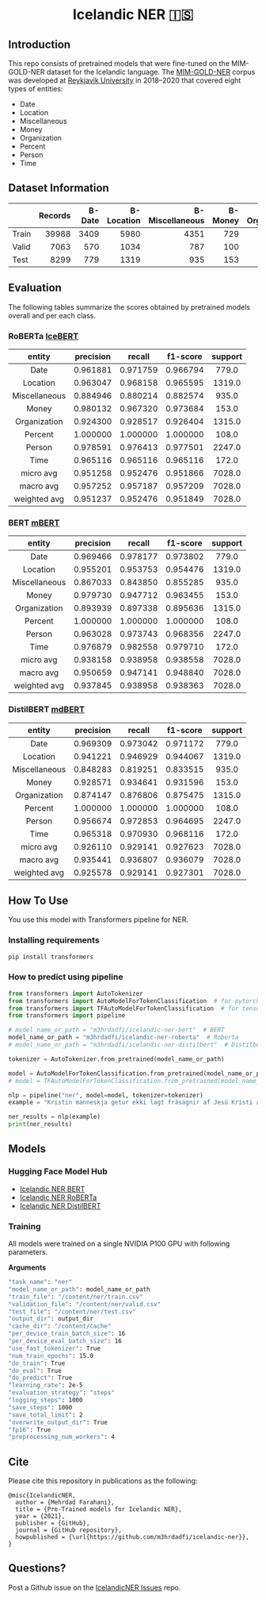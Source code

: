 <h1 align="center">Icelandic NER  🇮🇸</h1>

## Introduction
This repo consists of pretrained models that were fine-tuned on the MIM-GOLD-NER dataset for the Icelandic language. 
The [MIM-GOLD-NER](http://hdl.handle.net/20.500.12537/42) corpus was developed at [Reykjavik University](https://en.ru.is/) in 2018–2020 that covered eight types of entities:

- Date
- Location
- Miscellaneous 
- Money
- Organization
- Percent
- Person
- Time 

## Dataset Information

|       |   Records |   B-Date |   B-Location |   B-Miscellaneous |   B-Money |   B-Organization |   B-Percent |   B-Person |   B-Time |   I-Date |   I-Location |   I-Miscellaneous |   I-Money |   I-Organization |   I-Percent |   I-Person |   I-Time |
|:------|----------:|---------:|-------------:|------------------:|----------:|-----------------:|------------:|-----------:|---------:|---------:|-------------:|------------------:|----------:|-----------------:|------------:|-----------:|---------:|
| Train |     39988 |     3409 |         5980 |              4351 |       729 |             5754 |         502 |      11719 |      868 |     2112 |          516 |              3036 |       770 |             2382 |          50 |       5478 |      790 |
| Valid |      7063 |      570 |         1034 |               787 |       100 |             1078 |         103 |       2106 |      147 |      409 |           76 |               560 |       104 |              458 |           7 |        998 |      136 |
| Test  |      8299 |      779 |         1319 |               935 |       153 |             1315 |         108 |       2247 |      172 |      483 |          104 |               660 |       167 |              617 |          10 |       1089 |      158 |


## Evaluation

The following tables summarize the scores obtained by pretrained models overall and per each class.

### RoBERTa [IceBERT](https://huggingface.co/mideind/IceBERT)

|     entity    | precision |  recall  | f1-score | support |
|:-------------:|:---------:|:--------:|:--------:|:-------:|
|      Date     |  0.961881 | 0.971759 | 0.966794 |  779.0  |
|    Location   |  0.963047 | 0.968158 | 0.965595 |  1319.0 |
| Miscellaneous |  0.884946 | 0.880214 | 0.882574 |  935.0  |
|     Money     |  0.980132 | 0.967320 | 0.973684 |  153.0  |
|  Organization |  0.924300 | 0.928517 | 0.926404 |  1315.0 |
|    Percent    |  1.000000 | 1.000000 | 1.000000 |  108.0  |
|     Person    |  0.978591 | 0.976413 | 0.977501 |  2247.0 |
|      Time     |  0.965116 | 0.965116 | 0.965116 |  172.0  |
|   micro avg   |  0.951258 | 0.952476 | 0.951866 |  7028.0 |
|   macro avg   |  0.957252 | 0.957187 | 0.957209 |  7028.0 |
|  weighted avg |  0.951237 | 0.952476 | 0.951849 |  7028.0 |


### BERT [mBERT](https://huggingface.co/bert-base-multilingual-cased)

|     entity    | precision |  recall  | f1-score | support |
|:-------------:|:---------:|:--------:|:--------:|:-------:|
|      Date     |  0.969466 | 0.978177 | 0.973802 |  779.0  |
|    Location   |  0.955201 | 0.953753 | 0.954476 |  1319.0 |
| Miscellaneous |  0.867033 | 0.843850 | 0.855285 |  935.0  |
|     Money     |  0.979730 | 0.947712 | 0.963455 |  153.0  |
|  Organization |  0.893939 | 0.897338 | 0.895636 |  1315.0 |
|    Percent    |  1.000000 | 1.000000 | 1.000000 |  108.0  |
|     Person    |  0.963028 | 0.973743 | 0.968356 |  2247.0 |
|      Time     |  0.976879 | 0.982558 | 0.979710 |  172.0  |
|   micro avg   |  0.938158 | 0.938958 | 0.938558 |  7028.0 |
|   macro avg   |  0.950659 | 0.947141 | 0.948840 |  7028.0 |
|  weighted avg |  0.937845 | 0.938958 | 0.938363 |  7028.0 |


### DistilBERT [mdBERT](https://huggingface.co/distilbert-base-multilingual-cased)

|     entity    | precision |  recall  | f1-score | support |
|:-------------:|:---------:|:--------:|:--------:|:-------:|
|      Date     |  0.969309 | 0.973042 | 0.971172 |  779.0  |
|    Location   |  0.941221 | 0.946929 | 0.944067 |  1319.0 |
| Miscellaneous |  0.848283 | 0.819251 | 0.833515 |  935.0  |
|     Money     |  0.928571 | 0.934641 | 0.931596 |  153.0  |
|  Organization |  0.874147 | 0.876806 | 0.875475 |  1315.0 |
|    Percent    |  1.000000 | 1.000000 | 1.000000 |  108.0  |
|     Person    |  0.956674 | 0.972853 | 0.964695 |  2247.0 |
|      Time     |  0.965318 | 0.970930 | 0.968116 |  172.0  |
|   micro avg   |  0.926110 | 0.929141 | 0.927623 |  7028.0 |
|   macro avg   |  0.935441 | 0.936807 | 0.936079 |  7028.0 |
|  weighted avg |  0.925578 | 0.929141 | 0.927301 |  7028.0 |


## How To Use
You use this model with Transformers pipeline for NER.

### Installing requirements

```bash
pip install transformers
```

### How to predict using pipeline

```python
from transformers import AutoTokenizer
from transformers import AutoModelForTokenClassification  # for pytorch
from transformers import TFAutoModelForTokenClassification  # for tensorflow
from transformers import pipeline

# model_name_or_path = "m3hrdadfi/icelandic-ner-bert"  # BERT
model_name_or_path = "m3hrdadfi/icelandic-ner-roberta"  # Roberta
# model_name_or_path = "m3hrdadfi/icelandic-ner-distilbert"  # Distilbert

tokenizer = AutoTokenizer.from_pretrained(model_name_or_path)

model = AutoModelForTokenClassification.from_pretrained(model_name_or_path)  # Pytorch
# model = TFAutoModelForTokenClassification.from_pretrained(model_name_or_path)  # Tensorflow

nlp = pipeline("ner", model=model, tokenizer=tokenizer)
example = "Kristin manneskja getur ekki lagt frásagnir af Jesú Kristi á hilluna vegna þess að hún sé búin að lesa þær ."

ner_results = nlp(example)
print(ner_results)
```

## Models

### Hugging Face Model Hub

- [Icelandic NER BERT](https://huggingface.co/m3hrdadfi/icelandic-ner-bert)
- [Icelandic NER RoBERTa](https://huggingface.co/m3hrdadfi/icelandic-ner-roberta)
- [Icelandic NER DistilBERT](https://huggingface.co/m3hrdadfi/icelandic-ner-distilbert)

### Training
All models were trained on a single NVIDIA P100 GPU with following parameters.

**Arguments**
```bash
"task_name": "ner"
"model_name_or_path": model_name_or_path
"train_file": "/content/ner/train.csv"
"validation_file": "/content/ner/valid.csv"
"test_file": "/content/ner/test.csv"
"output_dir": output_dir
"cache_dir": "/content/cache"
"per_device_train_batch_size": 16
"per_device_eval_batch_size": 16
"use_fast_tokenizer": True
"num_train_epochs": 15.0
"do_train": True
"do_eval": True
"do_predict": True
"learning_rate": 2e-5
"evaluation_strategy": "steps"
"logging_steps": 1000
"save_steps": 1000
"save_total_limit": 2
"overwrite_output_dir": True
"fp16": True
"preprocessing_num_workers": 4
```


## Cite
Please cite this repository in publications as the following:

```bibtext
@misc{IcelandicNER,
  author = {Mehrdad Farahani},
  title = {Pre-Trained models for Icelandic NER},
  year = {2021},
  publisher = {GitHub},
  journal = {GitHub repository},
  howpublished = {\url{https://github.com/m3hrdadfi/icelandic-ner}},
}
```


## Questions?
Post a Github issue on the [IcelandicNER Issues](https://github.com/m3hrdadfi/icelandic-ner/issues) repo.
